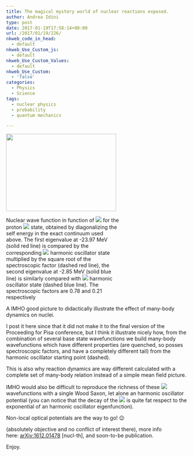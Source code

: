 ```yaml
---
title: The magical mystery world of nuclear reactions exposed.
author: Andrea Idini
type: post
date: 2017-01-19T17:58:14+00:00
url: /2017/01/19/226/
nkweb_code_in_head:
  - default
nkweb_Use_Custom_js:
  - default
nkweb_Use_Custom_Values:
  - default
nkweb_Use_Custom:
  - 'false'
categories:
  - Physics
  - Science
tags:
  - nuclear physics
  - probability
  - quantum mechanics

---
```

<div id="attachment_227" style="width: 310px" class="wp-caption alignleft">
  <a href="/wilt/wp-content/uploads/sites/4/2017/01/Wavef_p3_didactic.png" rel="lightbox[226]"><img aria-describedby="caption-attachment-227" class="size-medium wp-image-227" src="/wilt/wp-content/uploads/sites/4/2017/01/Wavef_p3_didactic-300x211.png" alt="" width="300" height="211" srcset="http://www.phme.it/wilt/wp-content/uploads/sites/4/2017/01/Wavef_p3_didactic-300x211.png 300w, http://www.phme.it/wilt/wp-content/uploads/sites/4/2017/01/Wavef_p3_didactic-768x539.png 768w, http://www.phme.it/wilt/wp-content/uploads/sites/4/2017/01/Wavef_p3_didactic-1024x719.png 1024w, http://www.phme.it/wilt/wp-content/uploads/sites/4/2017/01/Wavef_p3_didactic-370x260.png 370w, http://www.phme.it/wilt/wp-content/uploads/sites/4/2017/01/Wavef_p3_didactic.png 1414w" sizes="(max-width: 300px) 100vw, 300px" /></a>
  
  <p id="caption-attachment-227" class="wp-caption-text">
    Nuclear wave function in function of <span><img src="/wilt/wp-content/plugins/latex/cache/tex_4b43b0aee35624cd95b910189b3dc231.gif"/></span> for the proton <span><img src="/wilt/wp-content/plugins/latex/cache/tex_67889bfbd8a5fd1aa52ac67518b5df91.gif"/></span> state, obtained by diagonalizing the self energy in the exact continuum used above. The first eigenvalue at -23.97 MeV (solid red line) is compared by the corresponding <span><img src="/wilt/wp-content/plugins/latex/cache/tex_18d2647339874979d3affc7b5a45d5ab.gif' style=' ' class='tex'" /></span> harmonic oscillator state multiplied by the square root of the spectroscopic factor (dashed red line), the second eigenvalue at -2.85 MeV (solid blue line) is similarly compared with <span><img src="/wilt/wp-content/plugins/latex/cache/tex_a51da73e439b13a7bec9e85e19646d78.gif"/></span> harmonic oscillator state (dashed blue line). The spectroscopic factors are 0.78 and 0.21 respectively
  </p>
</div>

A IMHO good picture to didactically illustrate the effect of many-body dynamics on nuclei.

I post it here since that it did not make it to the final version of the Proceeding for Pisa conference, but I think it illustrate nicely how, from the combination of several base state wavefunctions we build many-body wavefunctions which have different properties (are quenched, so posses spectroscopic factors, and have a completely different tail) from the harmonic oscillator starting point (dashed).

This is also why reaction dynamics are way different calculated with a complete set of many-body relation instead of a simple mean field picture.

IMHO would also be difficult to reproduce the richness of these <span><img src="/wilt/wp-content/plugins/latex/cache/tex_67889bfbd8a5fd1aa52ac67518b5df91.gif' style=' ' class='tex'" /></span> wavefunctions with a single Wood Saxon, let alone an harmonic oscillator potential (you can notice that the decay of the <span><img src="/wilt/wp-content/plugins/latex/cache/tex_a51da73e439b13a7bec9e85e19646d78.gif"/></span> is quite fat respect to the exponential of an harmonic oscillator eigenfunction).

Non-local optical potentials are the way to go! 😉

(absolutely objective and no conflict of interest there), more info here: [arXiv:1612.01478][1] [nucl-th], and soon-to-be publication.

Enjoy.

 [1]: https://arxiv.org/abs/1612.01478